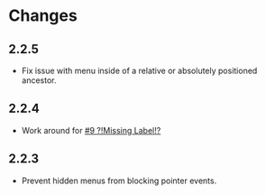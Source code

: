 # Changes

## 2.2.5
- Fix issue with menu inside of a relative or absolutely positioned ancestor.

## 2.2.4 
- Work around for [#9 ?!Missing Label!? ](https://github.com/angrycat9000/webapp-menu/issues/9)

## 2.2.3
- Prevent hidden menus from blocking pointer events.